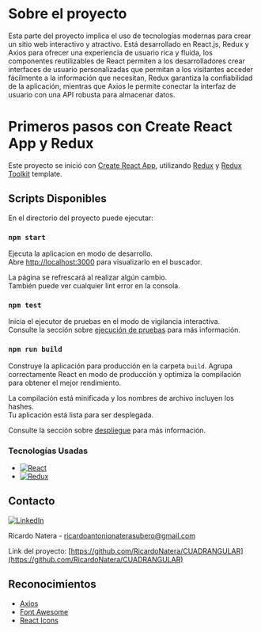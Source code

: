 # Sobre el proyecto

Esta parte del proyecto implica el uso de tecnologías modernas para crear un sitio web interactivo y atractivo. 
Está desarrollado en React.js, Redux y Axios para ofrecer una experiencia de usuario rica y fluida, los componentes reutilizables de React permiten a los desarrolladores crear interfaces de usuario personalizadas que permitan a los visitantes acceder fácilmente a la información que necesitan, Redux garantiza la confiabilidad de la aplicación, mientras que Axios le permite conectar la interfaz de usuario con una API robusta para almacenar datos.

# Primeros pasos con Create React App y Redux

Este proyecto se inició con [Create React App](https://github.com/facebook/create-react-app), utilizando [Redux](https://redux.js.org/) y [Redux Toolkit](https://redux-toolkit.js.org/) template.

## Scripts Disponibles

En el directorio del proyecto puede ejecutar:

### `npm start`

Ejecuta la aplicacion en modo de desarrollo.\
Abre [http://localhost:3000](http://localhost:3000) para visualizarlo en el buscador.

La página se refrescará al realizar algún cambio.\
También puede ver cualquier lint error en la consola.

### `npm test`

Inicia el ejecutor de pruebas en el modo de vigilancia interactiva.\
Consulte la sección sobre [ejecución de pruebas](https://facebook.github.io/create-react-app/docs/running-tests) para más información.

### `npm run build`

Construye la aplicación para producción en la carpeta `build`.
Agrupa correctamente React en modo de producción y optimiza la compilación para obtener el mejor rendimiento.

La compilación está minificada y los nombres de archivo incluyen los hashes.\
Tu aplicación está lista para ser desplegada.

Consulte la sección sobre [despliegue](https://facebook.github.io/create-react-app/docs/deployment) para más información.

### Tecnologías Usadas

* [![React][React.js]][React-url]
* [![Redux][Redux.js]][Redux-url] 


<!-- CONTACT -->
## Contacto

[![LinkedIn][linkedin-shield]][linkedin-url] 

Ricardo Natera - ricardoantonionaterasubero@gmail.com

Link del proyecto: [https://github.com/RicardoNatera/CUADRANGULAR](https://github.com/RicardoNatera/CUADRANGULAR)


<!-- Reconocimientos -->
## Reconocimientos

* [Axios](https://axios-http.com/docs/intro/)
* [Font Awesome](https://fontawesome.com)
* [React Icons](https://react-icons.github.io/react-icons/search)

<!-- MARKDOWN LINKS & IMAGES -->
<!-- https://www.markdownguide.org/basic-syntax/#reference-style-links -->
[linkedin-shield]: https://img.shields.io/badge/-LinkedIn-black.svg?style=for-the-badge&logo=linkedin&colorB=blue
[linkedin-url]: https://www.linkedin.com/in/natera-dev/
[Redux.js]: https://img.shields.io/badge/redux-%23593d88.svg?style=for-the-badge&logo=redux&logoColor=white
[Redux-url]: https://redux.js.org/
[React.js]: https://img.shields.io/badge/React-20232A?style=for-the-badge&logo=react&logoColor=61DAFB
[React-url]: https://reactjs.org/
